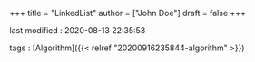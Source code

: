 +++
title = "LinkedList"
author = ["John Doe"]
draft = false
+++

last modified
: 2020-08-13 22:35:53


tags
: [Algorithm]({{< relref "20200916235844-algorithm" >}})
